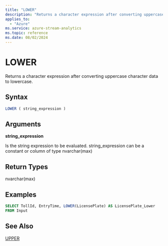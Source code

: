 ```yaml
---
title: "LOWER"
description: "Returns a character expression after converting uppercase character data to lowercase."
applies_to: 
  - "Azure"
ms.service: azure-stream-analytics
ms.topic: reference
ms.date: 08/02/2024
---
```

# LOWER
  Returns a character expression after converting uppercase character data to lowercase.  
  
 ## Syntax  
  
```SQL   
LOWER ( string_expression )  
```  
  
## Arguments  
 **string_expression**  
  
 Is the string expression to be evaluated. string_expression can be a constant or column of type nvarchar(max)  
  
## Return Types  
 nvarchar(max)  
  
## Examples  
  
```SQL  
SELECT TollId, EntryTime, LOWER(LicensePlate) AS LicensePlate_Lower  
FROM Input  
```  
  
## See Also  
 [UPPER](upper-azure-stream-analytics.md)  
  
  
